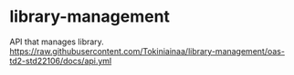 # library-management
API that manages library.
https://raw.githubusercontent.com/Tokiniainaa/library-management/oas-td2-std22106/docs/api.yml
